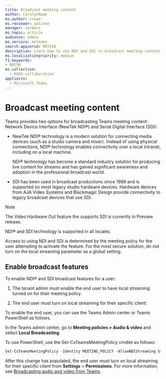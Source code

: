 ```yaml
---
title: Broadcast meeting content
author: CarolynRowe
ms.author: crowe
ms.reviewer: aalinne
manager: serdars
ms.topic: article
audience: admin
ms.service: msteams
search.appverid: MET150
description: Learn how to use NDI and SDI to broadcast meeting content in Microsoft Teams.
ms.localizationpriority: medium
f1.keywords:
- NOCSH
ms.collection: 
  - M365-collaboration
appliesto: 
  - Microsoft Teams
---
```


# Broadcast meeting content 



Teams provides two options for broadcasting Teams meeting content: Network Device Interface (NewTek NDI®) and Serial Digital Interface (SDI):

- NewTek NDI® technology is a modern solution for connecting media devices (such as a studio camera and mixer). Instead of using physical connections, NDI® technology enables connectivity over a local intranet, including on a local machine.

  NDI® technology has become a standard industry solution for producing live content for streams and has gained significant awareness and adoption in the professional broadcast world.

- SDI has been used in broadcast productions since 1989 and is supported on most legacy studio hardware devices. Hardware devices from AJA Video Systems and Blackmagic Design provide connectivity to legacy broadcast devices that use SDI.

> [!NOTE]
> The Video Hardware Out feature the supports SDI is currently in Preview release.

NDI® and SDI technology is supported in all locales.

Access to using NDI and SDI is determined by the meeting policy for the user attempting to activate the feature. For the most secure solution, do not turn on the local streaming parameter as a global setting.


## Enable broadcast features

To enable NDI® and SDI broadcast features for a user:

1. The tenant admin must enable the end user to have local streaming turned on for their meeting policy. 

2. The end user must turn on local streaming for their specific client.


To enable the end user, you can use the Teams Admin center or Teams PowerShell as follows.

In the Teams admin center, go to **Meeting policies > Audio & video** and select **Local Broadcasting**.

To use PowerShell, use the Set-CsTeamsMeetingPolicy cmdlet as follows:

```PowerShell
Set-CsTeamsMeetingPolicy -Identity MEETING_POLICY -AllowNDIStreaming $true
```

After this change has populated, the end user must turn on local streaming for their specific client from **Settings** > **Permissions**. For more information, see [Broadcasting audio and video from Teams](https://support.microsoft.com/office/broadcasting-audio-and-video-from-teams-with-ndi-technology-e91a0adb-96b9-4dca-a2cd-07181276afa3).





